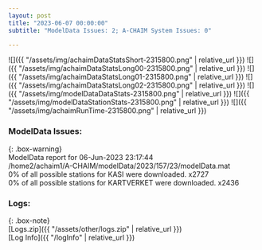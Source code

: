 ```yaml
---
layout: post
title: "2023-06-07 00:00:00"
subtitle: "ModelData Issues: 2; A-CHAIM System Issues: 0"

---
```


![]({{ "/assets/img/achaimDataStatsShort-2315800.png" | relative_url }})
![]({{ "/assets/img/achaimDataStatsLong00-2315800.png" | relative_url }})
![]({{ "/assets/img/achaimDataStatsLong01-2315800.png" | relative_url }})
![]({{ "/assets/img/achaimDataStatsLong02-2315800.png" | relative_url }})
![]({{ "/assets/img/modelDataDataStats-2315800.png" | relative_url }})
![]({{ "/assets/img/modelDataStationStats-2315800.png" | relative_url }})
![]({{ "/assets/img/achaimRunTime-2315800.png" | relative_url }})


### ModelData Issues:  
  
{: .box-warning}  
 ModelData report for 06-Jun-2023 23:17:44   
 /home2/achaim1/A-CHAIM/modelData/2023/157/23/modelData.mat   
 0% of all possible stations for KASI were downloaded. x2727   
 0% of all possible stations for KARTVERKET were downloaded. x2436   
  


### Logs:  
  
{: .box-note}  
[Logs.zip]({{ "/assets/other/logs.zip" | relative_url }})  
[Log Info]({{ "/logInfo" | relative_url }})  
